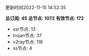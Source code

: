 更新时间2022-11-15 14:52:35

**总订阅: 45**
**总节点: 1072**
**有效节点: 172**
- ssr节点: 13
- trojan节点: 37
- v2ray节点: 118
- ss节点: 4
